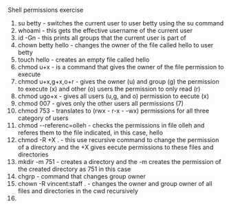 Shell permissions exercise

1. su betty - switches the current user to user betty using the su command
2. whoami - this gets the effective username of the current user
3. id -Gn - this prints all groups that the current user is part of
4. chown betty hello - changes the owner of the file called hello to user betty
5. touch hello - creates an empty file called hello
6. chmod u+x - is a command that gives the owner of the file permission to execute
7. chmod u+x,g+x,o+r - gives the owner (u) and group (g) the permission to execute (x) and other (o) users the permission to only read (r)
8. chmod ugo+x - gives all users (u,g, and o) permission to eecute (x)
9. chmod 007 - gives only the other users all permissions (7)
10. chmod 753 - translates to (rwx - r-x - -wx) permissions for all three category of users
11. chmod --referenc=olleh - checks the permissions in file olleh and referes them to the file indicated, in this case, hello
12. chmod -R +X . - this use recursive command to change the permission of a directory and the +X gives eecute permissions to these files and directories
13. mkdir -m 751 - creates a directory and the -m creates the permission of the created directory as 751 in this case
14. chgrp - command that changes group owner
15. chown -R vincent:staff . - changes the owner and group owner of all files and directories in the cwd recursively
16.   
